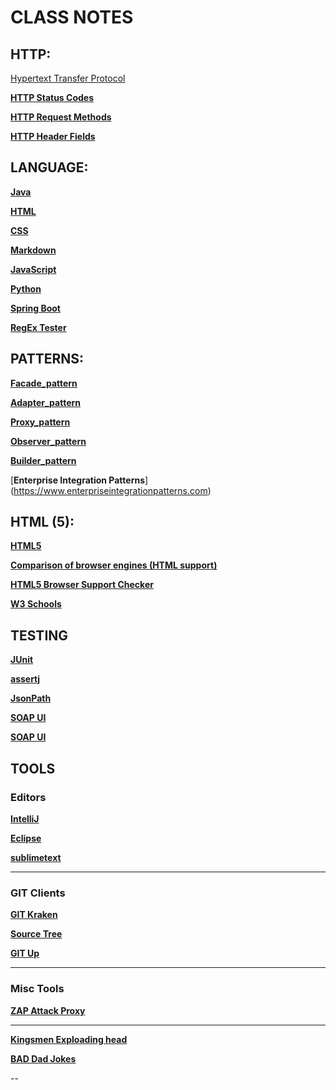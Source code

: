 # CLASS NOTES


## HTTP:


[Hypertext Transfer Protocol](https://en.wikipedia.org/wiki/Hypertext_Transfer_Protocol)

[**HTTP Status Codes**](https://en.wikipedia.org/wiki/List_of_HTTP_status_codes)


[**HTTP Request Methods**](https://en.wikipedia.org/wiki/Hypertext_Transfer_Protocol#Request_methods)


[**HTTP Header Fields**](https://en.wikipedia.org/wiki/List_of_HTTP_header_fields)



## LANGUAGE:

[**Java**](https://java.oracle.com)

[**HTML**](https://www.json.org)

[**CSS**](https://www.json.org)

[**Markdown**](https://www.json.org)

[**JavaScript**](https://www.json.org)

[**Python**](https://www.json.org)

[**Spring Boot**](https://www.spring.io)

[**RegEx Tester**](https://regexr.com)






## PATTERNS:

[**Facade_pattern**](https://en.wikipedia.org/wiki/Facade_pattern)

[**Adapter_pattern**](https://en.wikipedia.org/wiki/Adapter_pattern)

[**Proxy_pattern**](https://en.wikipedia.org/wiki/Proxy_pattern)

[**Observer_pattern**](https://en.wikipedia.org/wiki/Observer_pattern)

[**Builder_pattern**](https://en.wikipedia.org/wiki/Builder_pattern)


[**Enterprise Integration Patterns**]
(https://www.enterpriseintegrationpatterns.com)



## HTML (5):


[**HTML5**](https://en.wikipedia.org/wiki/HTML5)

[**Comparison of browser engines (HTML support)**](https://en.wikipedia.org/wiki/Comparison_of_browser_engines_(HTML_support))

[**HTML5 Browser Support Checker**](https://caniuse.com)

[**W3 Schools**](https://www.w3schools.com)



## TESTING

[**JUnit**](http://www.junit.org)

[**assertj**](http://joel-costigliola.github.io/assertj/index.html)

[**JsonPath**](https://github.com/json-path/JsonPath)

[**SOAP UI**](http://www.junit.org)

[**SOAP UI**](http://www.junit.org)




## TOOLS

### Editors

[**IntelliJ**](https://www.jetbrains.com/idea/)

[**Eclipse**](https://www.eclipse.org/eclipseide/)

[**sublimetext**](https://www.sublimetext.com)

---
### GIT Clients

[**GIT Kraken**](https://www.gitkraken.com)

[**Source Tree**](https://www.sourcetreeapp.com)

[**GIT Up**](https://gitup.co)


---
### Misc Tools

[**ZAP Attack Proxy**](https://www.zaproxy.org)







---

[**Kingsmen Exploading head**](https://www.youtube.com/watch?v=ZD24VY0YWdQ)

[**BAD Dad Jokes**](https://www.youtube.com/results?search_query=bad+dad+jokes)

--
